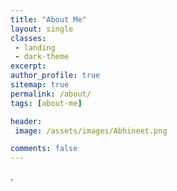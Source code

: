 ```yaml
---
title: "About Me"
layout: single
classes:
 - landing
 - dark-theme
excerpt:
author_profile: true
sitemap: true
permalink: /about/
tags: [about-me]

header:
 image: /assets/images/Abhineet.png

comments: false
---
```

<update about me here>.
